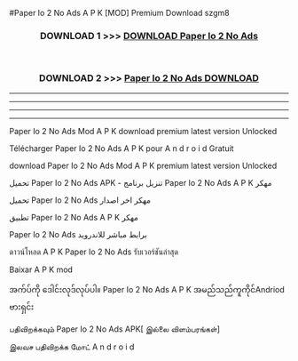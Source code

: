 #Paper Io 2  No Ads A P K [MOD] Premium Download szgm8



<div align="center">

<h3>DOWNLOAD 1 >>> <a href="https://teeasianyam.web.app?sq=Paper Io 2  No Ads">DOWNLOAD Paper Io 2  No Ads </a></h3><br>

<h3>DOWNLOAD 2 >>> <a href="https://teeasianyam.web.app?sq=Paper Io 2  No Ads ">Paper Io 2  No Ads  DOWNLOAD </a></h3>

</div>


----------------------------------------------------------

----------------------------------------------------------

----------------------------------------------------------

----------------------------------------------------------


Paper Io 2  No Ads  Mod A P K download premium latest version Unlocked

Télécharger Paper Io 2  No Ads  A P K pour A n d r o i d Gratuit

download Paper Io 2  No Ads  Mod A P K premium latest version Unlocked

تحميل Paper Io 2  No Ads  APK - تنزيل برنامج Paper Io 2  No Ads  A P K مهكر

تحميل Paper Io 2  No Ads  مهكر اخر اصدار

تطبيق Paper Io 2  No Ads  A P K مهكر

Paper Io 2  No Ads  برابط مباشر للاندرويد

ดาวน์โหลด A P K Paper Io 2  No Ads  รับเวอร์ชันล่าสุด

Baixar A P K mod

အက်ပ်ကို ဒေါင်းလုဒ်လုပ်ပါ။ Paper Io 2  No Ads  A P K အမည်သည်ကူကိုင်Andriod ဗားရှင်း

பதிவிறக்கவும் Paper Io 2  No Ads  APK[ இல்லை விளம்பரங்கள்] 
 
இலவச பதிவிறக்க மோட் A n d r o i d




